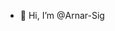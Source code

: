 - 👋 Hi, I’m @Arnar-Sig

<!---
Arnar-Sig/Arnar-Sig is a ✨ special ✨ repository because its `README.md` (this file) appears on your GitHub profile.
You can click the Preview link to take a look at your changes.
--->
